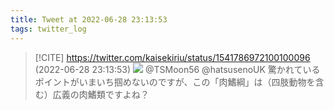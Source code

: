 ```yaml
---
title: Tweet at 2022-06-28 23:13:53
tags: twitter_log
---
```


> [!CITE] https://twitter.com/kaisekiriu/status/1541786972100100096 (2022-06-28 23:13:53)
> ![](https://twitter.com/kaisekiriu/status/1541786972100100096)
> @TSMoon56 @hatsusenoUK 驚かれているポイントがいまいち掴めないのですが、この「肉鰭綱」は（四肢動物を含む）広義の肉鰭類ですよね？
